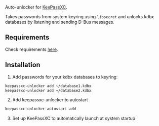 Auto-unlocker for [KeePassXC](https://github.com/keepassxreboot/keepassxc).

Takes passwords from system keyring using `libsecret` and unlocks kdbx databases by listening and sending D-Bus messages.

## Requirements
Check requirements [here](keepassxc-unlocker#L10).

## Installation
1. Add passwords for your kdbx databases to keyring:
```bash
keepassxc-unlocker add ~/database1.kdbx
keepassxc-unlocker add ~/database2.kdbx
```
2. Add keepassxc-unlocker to autostart
```bash
keepassxc-unlocker autostart add
```
3. Set up KeePassXC to automatically launch at system startup
